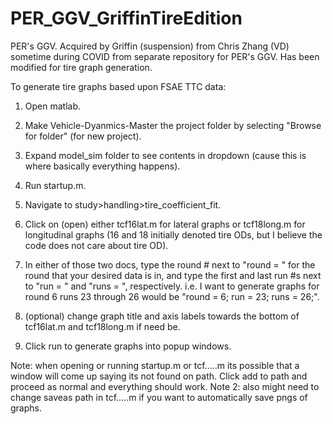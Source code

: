 # PER_GGV_GriffinTireEdition
PER's GGV. Acquired by Griffin (suspension) from Chris Zhang (VD) sometime during COVID from separate repository for PER's GGV. Has been modified for tire graph generation.


To generate tire graphs based upon FSAE TTC data:
1. Open matlab.
2. Make Vehicle-Dyanmics-Master the project folder by selecting "Browse for folder" (for new project).
3. Expand model_sim folder to see contents in dropdown (cause this is where basically everything happens).
4. Run startup.m.
5. Navigate to study>handling>tire_coefficient_fit.
6. Click on (open) either tcf16lat.m for lateral graphs or tcf18long.m for longitudinal graphs (16 and 18 initially denoted tire ODs, but I believe the code does not care about tire OD).
7. In either of those two docs, type the round # next to "round = " for the round that your desired data is in, and type the first and last run #s next to "run = " and "runs = ", respectively.
i.e. I want to generate graphs for round 6 runs 23 through 26 would be "round = 6; run = 23; runs = 26;".

8. (optional) change graph title and axis labels towards the bottom of tcf16lat.m and tcf18long.m if need be.
9. Click run to generate graphs into popup windows.

Note: when opening or running startup.m or tcf.....m its possible that a window will come up saying its not found on path. Click add to path and proceed as normal and everything should work.
Note 2: also might need to change saveas path in tcf.....m if you want to automatically save pngs of graphs.